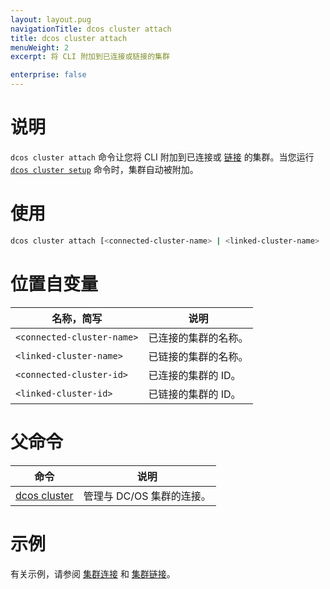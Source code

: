 ```yaml
---
layout: layout.pug
navigationTitle: dcos cluster attach
title: dcos cluster attach
menuWeight: 2
excerpt: 将 CLI 附加到已连接或链接的集群

enterprise: false
---
```


# 说明
`dcos cluster attach` 命令让您将 CLI 附加到已连接或 [链接](/mesosphere/dcos/cn/1.11/cli/command-reference/dcos-cluster/dcos-cluster-link/) 的集群。当您运行 [`dcos cluster setup`](/mesosphere/dcos/cn/1.11/cli/command-reference/dcos-cluster/dcos-cluster-setup/) 命令时，集群自动被附加。

# 使用

```bash
dcos cluster attach [<connected-cluster-name> | <linked-cluster-name> | <connected-cluster-id> | <linked-cluster-id>]
```

# 位置自变量

| 名称，简写 | 说明 |
|---------|-------------|
| `<connected-cluster-name>` | 已连接的集群的名称。 |
| `<linked-cluster-name>` | 已链接的集群的名称。 |
| `<connected-cluster-id>` | 已连接的集群的 ID。 |
| `<linked-cluster-id>` | 已链接的集群的 ID。 |

# 父命令

| 命令 | 说明 |
|---------|-------------|
| [dcos cluster](/mesosphere/dcos/cn/1.11/cli/command-reference/dcos-cluster/) | 管理与 DC/OS 集群的连接。 |

# 示例
有关示例，请参阅 [集群连接](/mesosphere/dcos/cn/1.11/administering-clusters/multiple-clusters/cluster-connections/) 和 [集群链接](/mesosphere/dcos/cn/1.11/administering-clusters/multiple-clusters/cluster-links/)。
